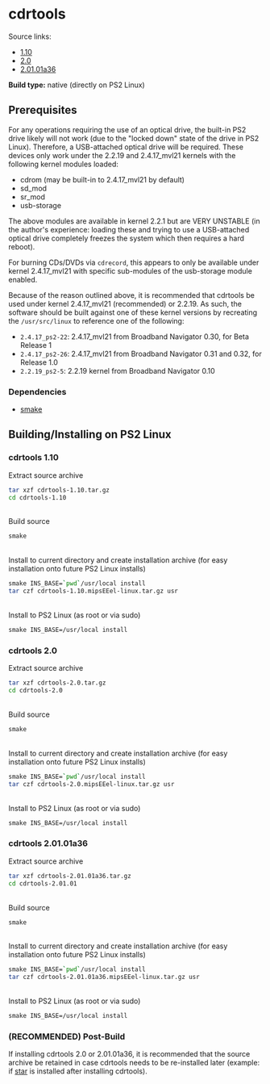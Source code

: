 # cdrtools

Source links:  
* [1.10](https://mirrors.dotsrc.org/schilytools/OLD/cdrecord/cdrtools-1.10.tar.gz)
* [2.0](https://src.fedoraproject.org/repo/pkgs/cdrtools/cdrtools-2.0.tar.gz/2e94010d6f746c187352223b8ea50d64/cdrtools-2.0.tar.gz)
* [2.01.01a36](https://mirror.sobukus.de/files/src/cdrtools/cdrtools-2.01.01a36.tar.gz)

**Build type:** native (directly on PS2 Linux)

## Prerequisites

For any operations requiring the use of an optical drive, the built-in PS2 drive likely will not work (due to the "locked down" state of the drive in PS2 Linux). Therefore, a USB-attached optical drive will be required. These devices only work under the 2.2.19 and 2.4.17_mvl21 kernels with the following kernel modules loaded:
* cdrom (may be built-in to 2.4.17_mvl21 by default)
* sd_mod
* sr_mod
* usb-storage

The above modules are available in kernel 2.2.1 but are VERY UNSTABLE (in the author's experience: loading these and trying to use a USB-attached optical drive completely freezes the system which then requires a hard reboot).

For burning CDs/DVDs via ```cdrecord```, this appears to only be available under kernel 2.4.17_mvl21 with specific sub-modules of the usb-storage module enabled.

Because of the reason outlined above, it is recommended that cdrtools be used under kernel 2.4.17_mvl21 (recommended) or 2.2.19. As such, the software should be built against one of these kernel versions by recreating the ```/usr/src/linux``` to reference one of the following:  
* ```2.4.17_ps2-22```: 2.4.17_mvl21 from Broadband Navigator 0.30, for Beta Release 1
* ```2.4.17_ps2-26```: 2.4.17_mvl21 from Broadband Navigator 0.31 and 0.32, for Release 1.0
* ```2.2.19_ps2-5```: 2.2.19 kernel from Broadband Navigator 0.10

### Dependencies

* [smake](../smake)

## Building/Installing on PS2 Linux

### cdrtools 1.10

Extract source archive
```bash
tar xzf cdrtools-1.10.tar.gz
cd cdrtools-1.10
```

&nbsp;  
Build source
```bash
smake
```

&nbsp;  
Install to current directory and create installation archive (for easy installation onto future PS2 Linux installs)
```bash
smake INS_BASE=`pwd`/usr/local install
tar czf cdrtools-1.10.mipsEEel-linux.tar.gz usr
```

&nbsp;  
Install to PS2 Linux (as root or via sudo)
```bash
smake INS_BASE=/usr/local install
```

### cdrtools 2.0

Extract source archive
```bash
tar xzf cdrtools-2.0.tar.gz
cd cdrtools-2.0
```

&nbsp;  
Build source
```bash
smake
```

&nbsp;  
Install to current directory and create installation archive (for easy installation onto future PS2 Linux installs)
```bash
smake INS_BASE=`pwd`/usr/local install
tar czf cdrtools-2.0.mipsEEel-linux.tar.gz usr
```

&nbsp;  
Install to PS2 Linux (as root or via sudo)
```bash
smake INS_BASE=/usr/local install
```

### cdrtools 2.01.01a36

Extract source archive
```bash
tar xzf cdrtools-2.01.01a36.tar.gz
cd cdrtools-2.01.01
```

&nbsp;  
Build source
```bash
smake
```

&nbsp;  
Install to current directory and create installation archive (for easy installation onto future PS2 Linux installs)
```bash
smake INS_BASE=`pwd`/usr/local install
tar czf cdrtools-2.01.01a36.mipsEEel-linux.tar.gz usr
```

&nbsp;  
Install to PS2 Linux (as root or via sudo)
```bash
smake INS_BASE=/usr/local install
```

### (RECOMMENDED) Post-Build

If installing cdrtools 2.0 or 2.01.01a36, it is recommended that the source archive be retained in case cdrtools needs to be re-installed later (example: if [star](star) is installed after installing cdrtools).



